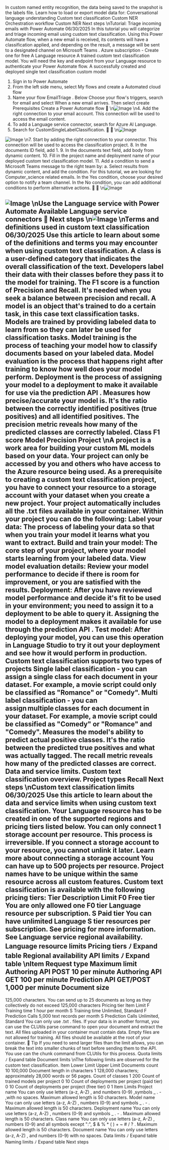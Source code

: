 In custom named entity recognition, the data being saved to the snapshot is the labels file.
Learn how to load or export model data for:
Conversational language understanding
Custom text classification
Custom NER
Orchestration workflow
Custom NER
Next steps
\nTutorial: Triage incoming emails with Power
Automate
06/30/2025
In this tutorial you will categorize and triage incoming email using custom text classification.
Using this Power Automate flow, when a new email is received, its contents will have a
classification applied, and depending on the result, a message will be sent to a designated
channel on Microsoft Teams
.
Azure subscription - Create one for free
A Language resource
A trained custom text classification model.
You will need the key and endpoint from your Language resource to authenticate your
Power Automate flow.
A successfully created and deployed single text classification custom model
1. Sign in to Power Automate
2. From the left side menu, select My flows and create a Automated cloud flow
3. Name your flow EmailTriage . Below Choose your flow's triggers, search for email and
select When a new email arrives. Then select create
Prerequisites
Create a Power Automate flow

\n![Image](images/page172_image1.png)
\n4. Add the right connection to your email account. This connection will be used to access
the email content.
5. To add a Language service connector, search for Azure AI Language.
6. Search for CustomSingleLabelClassification.


\n![Image](images/page173_image1.png)

![Image](images/page173_image2.png)
\n7. Start by adding the right connection to your connector. This connection will be used to
access the classification project.
8. In the documents ID field, add 1.
9. In the documents text field, add body from dynamic content.
10. Fill in the project name and deployment name of your deployed custom text classification
model.
11. Add a condition to send a Microsoft Teams message to the right team by:
a. Select results from dynamic content, and add the condition. For this tutorial, we are
looking for Computer_science  related emails. In the Yes condition, choose your desired
option to notify a team channel. In the No condition, you can add additional
conditions to perform alternative actions.


\n![Image](images/page174_image1.png)

![Image](images/page174_image2.png)
\nUse the Language service with Power Automate
Available Language service connectors

Next steps
\n![Image](images/page175_image1.png)
\nTerms and definitions used in custom text
classification
06/30/2025
Use this article to learn about some of the definitions and terms you may encounter when
using custom text classification.
A class is a user-defined category that indicates the overall classification of the text. Developers
label their data with their classes before they pass it to the model for training.
The F1 score is a function of Precision and Recall. It's needed when you seek a balance between
precision and recall.
A model is an object that's trained to do a certain task, in this case text classification tasks.
Models are trained by providing labeled data to learn from so they can later be used for
classification tasks.
Model training is the process of teaching your model how to classify documents based
on your labeled data.
Model evaluation is the process that happens right after training to know how well does
your model perform.
Deployment is the process of assigning your model to a deployment to make it available
for use via the prediction API
.
Measures how precise/accurate your model is. It's the ratio between the correctly identified
positives (true positives) and all identified positives. The precision metric reveals how many of
the predicted classes are correctly labeled.
Class
F1 score
Model
Precision
Project
\nA project is a work area for building your custom ML models based on your data. Your project
can only be accessed by you and others who have access to the Azure resource being used. As
a prerequisite to creating a custom text classification project, you have to connect your
resource to a storage account with your dataset when you create a new project. Your project
automatically includes all the .txt  files available in your container.
Within your project you can do the following:
Label your data: The process of labeling your data so that when you train your model it
learns what you want to extract.
Build and train your model: The core step of your project, where your model starts
learning from your labeled data.
View model evaluation details: Review your model performance to decide if there is
room for improvement, or you are satisfied with the results.
Deployment: After you have reviewed model performance and decide it's fit to be used in
your environment; you need to assign it to a deployment to be able to query it. Assigning
the model to a deployment makes it available for use through the prediction API
.
Test model: After deploying your model, you can use this operation in Language Studio
to try it out your deployment and see how it would perform in production.
Custom text classification supports two types of projects
Single label classification - you can assign a single class for each document in your
dataset. For example, a movie script could only be classified as "Romance" or "Comedy".
Multi label classification - you can assign multiple classes for each document in your
dataset. For example, a movie script could be classified as "Comedy" or "Romance" and
"Comedy".
Measures the model's ability to predict actual positive classes. It's the ratio between the
predicted true positives and what was actually tagged. The recall metric reveals how many of
the predicted classes are correct.
Data and service limits.
Custom text classification overview.
Project types
Recall
Next steps
\nCustom text classification limits
06/30/2025
Use this article to learn about the data and service limits when using custom text classification.
Your Language resource has to be created in one of the supported regions and pricing
tiers listed below.
You can only connect 1 storage account per resource. This process is irreversible. If you
connect a storage account to your resource, you cannot unlink it later. Learn more about
connecting a storage account
You can have up to 500 projects per resource.
Project names have to be unique within the same resource across all custom features.
Custom text classification is available with the following pricing tiers:
Tier
Description
Limit
F0
Free tier
You are only allowed one F0 tier Language resource per subscription.
S
Paid tier
You can have unlimited Language S tier resources per subscription.
See pricing
 for more information.
See Language service regional availability.
Language resource limits
Pricing tiers
ﾉ
Expand table
Regional availability
API limits
ﾉ
Expand table
\nItem
Request
type
Maximum limit
Authoring
API
POST
10 per minute
Authoring
API
GET
100 per minute
Prediction
API
GET/POST
1,000 per minute
Document
size
--
125,000 characters. You can send up to 25 documents as long as they
collectively do not exceed 125,000 characters
Pricing tier
Item
Limit
F
Training time
1 hour per month
S
Training time
Unlimited, Standard
F
Prediction Calls
5,000 text records per month
S
Prediction Calls
Unlimited, Standard
You can only use .txt . files. If your data is in another format, you can use the CLUtils
parse command
 to open your document and extract the text.
All files uploaded in your container must contain data. Empty files are not allowed for
training.
All files should be available at the root of your container.
 Tip
If you need to send larger files than the limit allows, you can break the text into smaller
chunks of text before sending them to the API. You use can the chunk command from
CLUtils
 for this process.
Quota limits
ﾉ
Expand table
Document limits
\nThe following limits are observed for the custom text classification.
Item
Lower
Limit
Upper Limit
Documents count
10
100,000
Document length in characters
1
128,000 characters; approximately 28,000 words or
56 pages.
Count of classes
1
200
Count of trained models per project
0
10
Count of deployments per project
(paid tier)
0
10
Count of deployments per project
(free tier)
0
1
Item
Limits
Project name
You can only use letters (a-z, A-Z) , and numbers (0-9)  ,symbols _ . - ,with no
spaces. Maximum allowed length is 50 characters.
Model name
You can only use letters (a-z, A-Z) , numbers (0-9)  and symbols _ . - . Maximum
allowed length is 50 characters.
Deployment
name
You can only use letters (a-z, A-Z) , numbers (0-9)  and symbols _ . - . Maximum
allowed length is 50 characters.
Class name
You can only use letters (a-z, A-Z) , numbers (0-9)  and all symbols except ":", $ & % *
( ) + ~ # / ? . Maximum allowed length is 50 characters.
Document
name
You can only use letters (a-z, A-Z) , and numbers (0-9)  with no spaces.
Data limits
ﾉ
Expand table
Naming limits
ﾉ
Expand table
Next steps